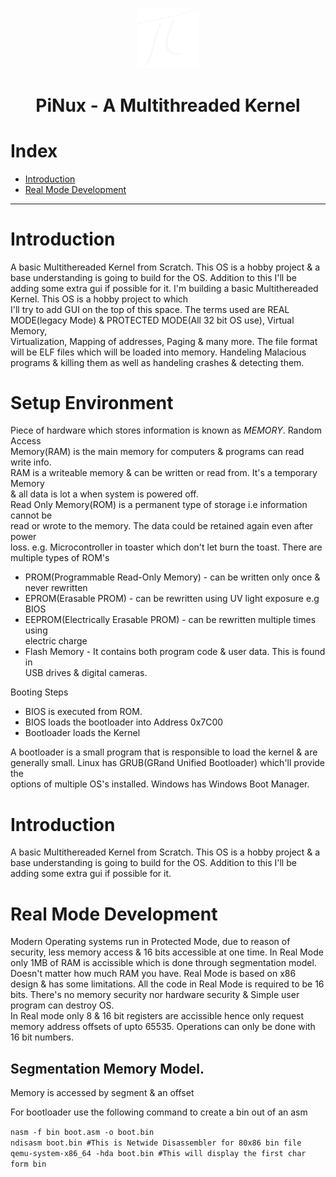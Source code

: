 <!-- ![Alt text](logo.png) -->
<p align="center">
    <img width="100" src="logo.png">
</p>

<h1 align="center"> 
    PiNux - A Multithreaded Kernel 
</h1>

# Index
- [Introduction](#introduction)
- [Real Mode Development](#real-mode-development)

---

 # Introduction
 
A basic Multithereaded Kernel from Scratch. This OS is a hobby project 
& a base understanding is going to build for the OS. Addition to this I'll
be adding some extra gui if possible for it.
I'm building a basic Multithereaded Kernel. This OS is a hobby project to which \
I'll try to add GUI on the top of this space. The terms used are 
REAL MODE(legacy Mode) & PROTECTED MODE(All 32 bit OS use), Virtual Memory, \
Virtualization, Mapping of addresses, Paging & many more.
The file format will be ELF files which will be loaded into memory.
Handeling Malacious programs & killing them as well as handeling crashes & detecting them.

# Setup Environment

Piece of hardware which stores information is known as *MEMORY*. Random Access \
Memory(RAM) is the main memory for computers & programs can read write info. \
RAM is a writeable memory & can be written or read from. It's a temporary Memory \
& all data is lot a when system is powered off. \
Read Only Memory(ROM) is a permanent type of storage i.e information cannot be \
read or wrote to the memory. The data could be retained again even after power \
loss. e.g. Microcontroller in toaster which don't let burn the toast.
There are multiple types of ROM's 
- PROM(Programmable Read-Only Memory) - can be written only once & never rewritten
- EPROM(Erasable PROM) - can be rewritten using UV light exposure e.g BIOS
- EEPROM(Electrically Erasable PROM) - can be rewritten multiple times using \
 electric charge
- Flash Memory - It contains both program code & user data. This is found in \
  USB drives & digital cameras.

Booting Steps
- BIOS is executed from ROM.
- BIOS loads the bootloader into Address 0x7C00
- Bootloader loads the Kernel

A bootloader is a small program that is responsible to load the kernel & are \
generally small. Linux has GRUB(GRand Unified Bootloader) which'll provide the \
options of multiple OS's installed. Windows has Windows Boot Manager.

# Introduction

A basic Multithereaded Kernel from Scratch. This OS is a hobby project 
& a base understanding is going to build for the OS. Addition to this I'll
be adding some extra gui if possible for it.

# Real Mode Development

Modern Operating systems run in Protected Mode, due to reason of security,
less memory access & 16 bits accessible at one time.
In Real Mode only 1MB of RAM is accissible which is done through segmentation
model. Doesn't matter how much RAM you have.
Real Mode is based on x86 design & has some limitations. All the code in 
Real Mode is required to be 16 bits.
There's no memory security nor hardware security & Simple user program can
destroy OS. \
In Real mode only 8 & 16 bit registers are accissible hence only request 
memory address offsets of upto 65535.
Operations can only be done with 16 bit numbers.

## Segmentation Memory Model.
Memory is accessed by segment & an offset

For bootloader use the following command to create a bin out of an asm

`nasm -f bin boot.asm -o boot.bin` \
`ndisasm boot.bin #This is Netwide Disassembler for 80x86 bin file` \
`qemu-system-x86_64 -hda boot.bin #This will display the first char form bin`
